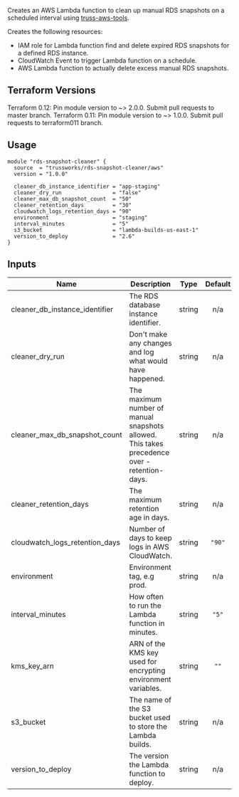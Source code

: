 Creates an AWS Lambda function to clean up manual RDS snapshots
on a scheduled interval using [truss-aws-tools](https://github.com/trussworks/truss-aws-tools).

Creates the following resources:

* IAM role for Lambda function find and delete expired RDS snapshots for a
  defined RDS instance.
* CloudWatch Event to trigger Lambda function on a schedule.
* AWS Lambda function to actually delete excess manual RDS snapshots.

## Terraform Versions

Terraform 0.12: Pin module version to ~> 2.0.0. Submit pull requests to master branch.
Terraform 0.11: Pin module version to ~> 1.0.0. Submit pull requests to terraform011 branch.

## Usage

```hcl
module "rds-snapshot-cleaner" {
  source  = "trussworks/rds-snapshot-cleaner/aws"
  version = "1.0.0"

  cleaner_db_instance_identifier = "app-staging"
  cleaner_dry_run                = "false"
  cleaner_max_db_snapshot_count  = "50"
  cleaner_retention_days         = "30"
  cloudwatch_logs_retention_days = "90"
  environment                    = "staging"
  interval_minutes               = "5"
  s3_bucket                      = "lambda-builds-us-east-1"
  version_to_deploy              = "2.6"
}
```

<!-- BEGINNING OF PRE-COMMIT-TERRAFORM DOCS HOOK -->
## Inputs

| Name | Description | Type | Default | Required |
|------|-------------|:----:|:-----:|:-----:|
| cleaner\_db\_instance\_identifier | The RDS database instance identifier. | string | n/a | yes |
| cleaner\_dry\_run | Don't make any changes and log what would have happened. | string | n/a | yes |
| cleaner\_max\_db\_snapshot\_count | The maximum number of manual snapshots allowed. This takes precedence over -retention-days. | string | n/a | yes |
| cleaner\_retention\_days | The maximum retention age in days. | string | n/a | yes |
| cloudwatch\_logs\_retention\_days | Number of days to keep logs in AWS CloudWatch. | string | `"90"` | no |
| environment | Environment tag, e.g prod. | string | n/a | yes |
| interval\_minutes | How often to run the Lambda function in minutes. | string | `"5"` | no |
| kms\_key\_arn | ARN of the KMS key used for encrypting environment variables. | string | `""` | no |
| s3\_bucket | The name of the S3 bucket used to store the Lambda builds. | string | n/a | yes |
| version\_to\_deploy | The version the Lambda function to deploy. | string | n/a | yes |

<!-- END OF PRE-COMMIT-TERRAFORM DOCS HOOK -->

